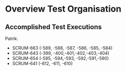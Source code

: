 # Overview Test Organisation

## Accomplished Test Executions

Patrik:

- SCRUM-663 (-589, -588, -587, -586, -585, -584)
- SCRUM-643 (-399, -400,-401,-402,-403,-404)
- SCRUM-654 (-595, -594,-593, -592,-591,-590)
- SCRUM-641 (-612, -611, -610)
